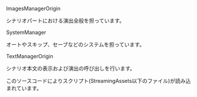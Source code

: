 ImagesManagerOrigin

シナリオパートにおける演出全般を担っています。

SystemManager

オートやスキップ、セーブなどのシステムを担っています。

TextManagerOrigin

シナリオ本文の表示および演出の呼び出しを行います。

このソースコードによりスクリプト(StreamingAssets以下のファイル)が読み込まれています。